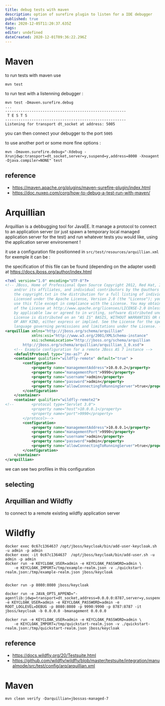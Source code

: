 ```yaml
---
title: debug tests with maven
description: option of surefire plugin to listen for a IDE debugger
published: true
date: 2020-12-05T11:20:37.635Z
tags: 
editor: undefined
dateCreated: 2020-12-01T09:36:22.296Z
---
```


# Maven
to run tests with maven use 
````
mvn test
````
to run test with a listenning debugger :
````
mvn test -Dmaven.surefire.debug
...
-------------------------------------------------------
 T E S T S
-------------------------------------------------------
Listening for transport dt_socket at address: 5005
````

you can then connect your debugger to the port ``5005``

to use another port or some more fine options :
````
mvn -Dmaven.surefire.debug="-Xdebug -Xrunjdwp:transport=dt_socket,server=y,suspend=y,address=8000 -Xnoagent -Djava.compiler=NONE" test
````

## reference
- https://maven.apache.org/plugins/maven-surefire-plugin/index.html
- https://doc.nuxeo.com/corg/how-to-debug-a-test-run-with-maven/

# Arquillian

Arquillian is a debbugging tool for JavaEE. It manage a protocol to connect to an application server (or just spawn a temporary local managed application server for the test) and run whatever tests you would like, using the application server environement !

it use a configuration file positionned in ``src/test/resources/arquillian.xml`` for exemple it can be :

the specification of this file can be found (depending on the adapter used) at https://docs.jboss.org/author/index.html


````xml
<?xml version="1.0" encoding="UTF-8"?>
<!-- JBoss, Home of Professional Open Source Copyright 2012, Red Hat, Inc.
	and/or its affiliates, and individual contributors by the @authors tag. See
	the copyright.txt in the distribution for a full listing of individual contributors.
	Licensed under the Apache License, Version 2.0 (the "License"); you may not
	use this file except in compliance with the License. You may obtain a copy
	of the License at http://www.apache.org/licenses/LICENSE-2.0 Unless required
	by applicable law or agreed to in writing, software distributed under the
	License is distributed on an "AS IS" BASIS, WITHOUT WARRANTIES OR CONDITIONS
	OF ANY KIND, either express or implied. See the License for the specific
	language governing permissions and limitations under the License. -->
<arquillian xmlns="http://jboss.org/schema/arquillian"
            xmlns:xsi="http://www.w3.org/2001/XMLSchema-instance"
            xsi:schemaLocation="http://jboss.org/schema/arquillian
        http://jboss.org/schema/arquillian/arquillian_1_0.xsd">
    <!-- Example configuration for a remote JBoss AS 7 instance -->
    <defaultProtocol type="jmx-as7" />
    <container qualifier="wildfly-remote" default="true" >
        <configuration>
            <property name="managementAddress">10.0.0.2</property>
            <property name="managementPort">9990</property>
            <property name="username">admin</property>
            <property name="password">admin</property>
            <property name="allowConnectingToRunningServer">true</property>
        </configuration>
    </container>
    <container qualifier="wildfly-remote2">
<!--        <protocol type="Servlet 3.0">
            <property name="host">10.0.0.1</property>
            <property name="port">9990</property>
        </protocol>-->
        <configuration>
            <property name="managementAddress">10.0.0.1</property>
            <property name="managementPort">9990</property>
            <property name="username">admin</property>
            <property name="password">admin</property>
            <property name="allowConnectingToRunningServer">true</property>
        </configuration>
    </container>
</arquillian>

````

we can see two profiles in this configuration



## selecting 

## Arquillian and Wildfly

to connect to a remote existing wildfly application server


# Wildfly

````
docker exec 0c67c1364637 /opt/jboss/keycloak/bin/add-user-keycloak.sh -u admin -p admin
docker exec -it 0c67c1364637  /opt/jboss/keycloak/bin/add-user.sh -u admin -p admin
docker run -e KEYCLOAK_USER=admin -e KEYCLOAK_PASSWORD=admin \
    -e KEYCLOAK_IMPORT=/tmp/example-realm.json -v ./quickstart-realm.json:/tmp/example-realm.json jboss/keycloak


docker run -p 8080:8080 jboss/keycloak

docker run -e JAVA_OPTS_APPEND="-agentlib:jdwp=transport=dt_socket,address=0.0.0.0:8787,server=y,suspend=n" -e KEYCLOAK_USER=admin -e KEYCLOAK_PASSWORD=admin -e ROOT_LOGLEVEL=DEBUG -p 8080:8080 -p 9990:9990 -p 8787:8787 -it jboss/keycloak -b 0.0.0.0 -bmanagement 0.0.0.0

docker run -e KEYCLOAK_USER=admin -e KEYCLOAK_PASSWORD=admin \
    -e KEYCLOAK_IMPORT=/tmp/quickstart-realm.json -v ./quickstart-realm.json:/tmp/quickstart-realm.json jboss/keycloak
````

## reference
- https://docs.wildfly.org/20/Testsuite.html
- https://github.com/wildfly/wildfly/blob/master/testsuite/integration/manualmode/src/test/config/arq/arquillian.xml

# Maven

````
mvn clean verify -Darquillian=jbossas-managed-7

````